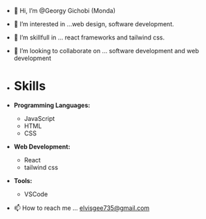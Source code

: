 - 👋 Hi, I’m @Georgy Gichobi (Monda)
- 👀 I’m interested in ...web design, software development.
- 🌱 I’m skillfull in ... react frameworks and tailwind css.
- 💞️ I’m looking to collaborate on ... software development and web development
- # Skills

- **Programming Languages:**
  - JavaScript
  - HTML
  - CSS

- **Web Development:**
  - React
  - tailwind css

- **Tools:**
  - VSCode

- 📫 How to reach me ... elvisgee735@gmail.com

<!---
1209198/1209198 is a ✨ special ✨ repository because its `README.md` (this file) appears on your GitHub profile.
You can click the Preview link to take a look at your changes.
--->
